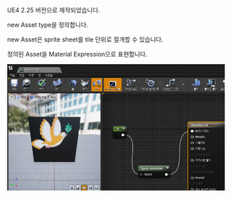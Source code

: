 UE4 2.25 버전으로 제작되었습니다.

new Asset type을 정의합니다.

new Asset은 sprite sheet를 tile 단위로 절개할 수 있습니다.

정의된 Asset을 Material Expression으로 표현합니다.

![result.gif](./Image/result.gif)
